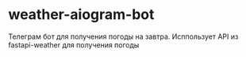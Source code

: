 # weather-aiogram-bot
Телеграм бот для получения погоды на завтра.
Исппользует API из fastapi-weather для получения погоды
